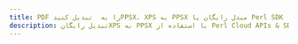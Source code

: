 ---title: PDF را به  تبدیل کنیدPPSX، XPS به PPSX مبدل رایگان یا Perl SDKdescription: تبدیل رایگانXPS به PPSX با استفاده از Perl Cloud APIs & SDK همچنین اسناد PDF را در Cloud ایجاد، ویرایش و رندر کنید.---